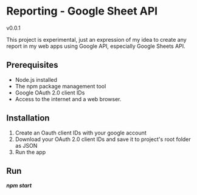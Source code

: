 # Reporting - Google Sheet API
v0.0.1

This project is experimental, just an expression of my idea to create any report in my web apps using Google API, especially Google Sheets API.

## Prerequisites

* Node.js installed
* The npm package management tool
* Google OAuth 2.0 client IDs
* Access to the internet and a web browser.

## Installation

1. Create an Oauth client IDs with your google account
2. Download your OAuth 2.0 client IDs and save it to project's root folder as JSON
3. Run the app

## Run

***npm start***
